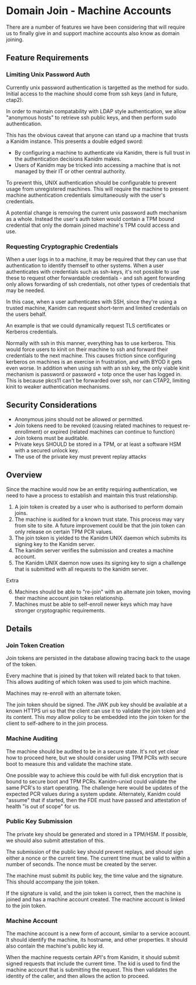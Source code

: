 # Domain Join - Machine Accounts

There are a number of features we have been considering that will require us to finally give in and
support machine accounts also know as domain joining.

## Feature Requirements

### Limiting Unix Password Auth

Currently unix password authentication is targetted as the method for sudo. Initial access to the
machine should come from ssh keys (and in future, ctap2).

In order to maintain compatability with LDAP style authentication, we allow "anonymous hosts" to
retrieve ssh public keys, and then perform sudo authentication.

This has the obvious caveat that anyone can stand up a machine that trusts a Kanidm instance. This
presents a double edged sword:

- By configuring a machine to authenticate via Kanidm, there is full trust in the authentication
  decisions Kanidm makes.
- Users of Kanidm may be tricked into accessing a machine that is not managed by their IT or other
  central authority.

To prevent this, UNIX authentication should be configurable to prevent usage from unregistered
machines. This will require the machine to present machine authentication credentials simultaneously
with the user's credentials.

A potential change is removing the current unix password auth mechanism as a whole. Instead the
user's auth token would contain a TPM bound credential that only the domain joined machine's TPM
could access and use.

### Requesting Cryptographic Credentials

When a user logs in to a machine, it may be required that they can use that authentication to
identify themself to other systems. When a user authenticates with credentials such as ssh-keys,
it's not possible to use these to request other forwardable credentials - and ssh agent forwarding
only allows forwarding of ssh credentials, not other types of credentials that may be needed.

In this case, when a user authenticates with SSH, since they're using a trusted machine, Kanidm can
request short-term and limited credentials on the users behalf.

An example is that we could dynamically request TLS certificates or Kerberos credentials.

Normally with ssh in this manner, everything has to use kerberos. This would force users to kinit on
their machine to ssh and forward their credentials to the next machine. This causes friction since
configuring kerberos on machines is an exercise in frustration, and with BYOD it gets even worse. In
addition when using ssh with an ssh key, the only viable kinit mechanism is password or password +
totp once the user has logged in. This is because pkcs11 can't be forwarded over ssh, nor can CTAP2,
limiting kinit to weaker authentication mechanisms.

## Security Considerations

- Anonymous joins should not be allowed or permitted.
- Join tokens need to be revoked (causing related machines to request re-enrollment) or expired
  (related machines can continue to function)
- Join tokens must be auditable.
- Private keys SHOULD be stored in a TPM, or at least a software HSM with a secured unlock key.
- The use of the private key must prevent replay attacks

## Overview

Since the machine would now be an entity requiring authentication, we need to have a process to
establish and maintain this trust relationship.

1. A join token is created by a user who is authorised to perform domain joins.
2. The machine is audited for a known trust state. This process may vary from site to site. A future
   improvement could be that the join token can only release on certain TPM PCR values.
3. The join token is yielded to the Kanidm UNIX daemon which submits its signing key to the Kanidm
   server.
4. The kanidm server verifies the submission and creates a machine account.
5. The Kanidm UNIX daemon now uses its signing key to sign a challenge that is submitted with all
   requests to the kanidm server.

Extra

6. Machines should be able to "re-join" with an alternate join token, moving their machine account
   join token relationship.
7. Machines must be able to self-enroll newer keys which may have stronger cryptographic
   requirements.

## Details

### Join Token Creation

Join tokens are persisted in the database allowing tracing back to the usage of the token.

Every machine that is joined by that token will related back to that token. This allows auditing of
which token was used to join which machine.

Machines may re-enroll with an alternate token.

The join token should be signed. The JWK pub key should be available at a known HTTPS uri so that
the client can use it to validate the join token and its content. This _may_ allow policy to be
embedded into the join token for the client to self-adhere to in the join process.

### Machine Auditing

The machine should be audited to be in a secure state. It's not yet clear how to proceed here, but
we should consider using TPM PCRs with secure boot to measure this and validate the machine state.

One possible way to achieve this could be with full disk encryption that is bound to secure boot and
TPM PCRs. Kanidm-unixd could validate the same PCR's to start operating. The challenge here would be
updates of the expected PCR values during a system update. Alternately, Kanidm could "assume" that
if started, then the FDE must have passed and attestation of health "is out of scope" for us.

### Public Key Submission

The private key should be generated and stored in a TPM/HSM. If possible, we should also submit
attestation of this.

The submission of the public key should prevent replays, and should sign either a nonce or the
current time. The current time must be valid to within a number of seconds. The nonce must be
created by the server.

The machine must submit its public key, the time value and the signature. This should accompany the
join token.

If the signature is valid, and the join token is correct, then the machine is joined and has a
machine account created. The machine account is linked to the join token.

### Machine Account

The machine account is a new form of account, similar to a service account. It should identify the
machine, its hostname, and other properties. It should also contain the machine's public key id.

When the machine requests certain API's from Kanidm, it should submit signed requests that include
the current time. The kid is used to find the machine account that is submitting the request. This
then validates the identity of the caller, and then allows the action to proceed.
